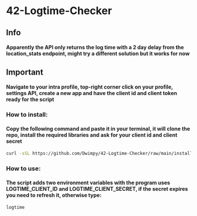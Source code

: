 # 42-Logtime-Checker

## Info
#### Apparently the API only returns the log time with a 2 day delay from the location_stats endpoint, might try a different solution but it works for now

## Important
#### Navigate to your intra profile, top-right corner click on your profile, settings API, create a new app and have the client id and client token ready for the script



### How to install:
#### Copy the following command and paste it in your terminal, it will clone the repo, install the required libraries and ask for your client id and client secret
```bash
curl -sSL https://github.com/Dwimpy/42-Logtime-Checker/raw/main/install.sh -o install.sh && chmod +x ./install.sh && $(basename $SHELL) ./install.sh 
```

### How to use:
#### The script adds two environment variables with the program uses LOGTIME_CLIENT_ID and LOGTIME_CLIENT_SECRET, if the secret expires you need to refresh it, otherwise type:
```bash
logtime
```
